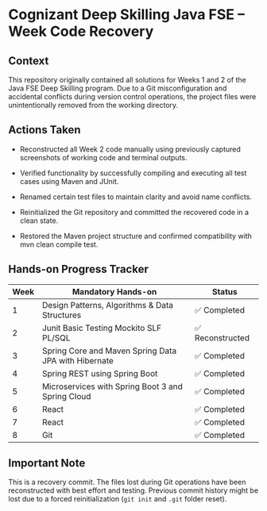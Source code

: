 # Cognizant Deep Skilling Java FSE – Week Code Recovery

## Context

This repository originally contained all solutions for Weeks 1 and 2 of the Java FSE Deep Skilling program. Due to a Git misconfiguration and accidental conflicts during version control operations, the project files were unintentionally removed from the working directory.

## Actions Taken

- Reconstructed all Week 2 code manually using previously captured screenshots of working code and terminal outputs.

- Verified functionality by successfully compiling and executing all test cases using Maven and JUnit.

- Renamed certain test files to maintain clarity and avoid name conflicts.

- Reinitialized the Git repository and committed the recovered code in a clean state.

- Restored the Maven project structure and confirmed compatibility with mvn clean compile test.

## Hands-on Progress Tracker

| Week | Mandatory Hands-on                                                      |     Status             |
|------|-------------------------------------------------------------------------|------------------------|
| 1    | Design Patterns, Algorithms & Data Structures                           | ✅ Completed           |
| 2    | Junit Basic Testing Mockito SLF PL/SQL                                  | ✅ Reconstructed       |
| 3    | Spring Core and Maven Spring Data JPA with Hibernate                    | ✅ Completed           |
| 4    | Spring REST using Spring Boot                                           | ✅ Completed           |
| 5    | Microservices with Spring Boot 3 and Spring Cloud                       | ✅ Completed           |
| 6    | React                                                                   | ✅ Completed           |
| 7    | React                                                                   | ✅ Completed           |
| 8    | Git                                                                     | ✅ Completed           |

## Important Note

This is a recovery commit. The files lost during Git operations have been reconstructed with best effort and testing. Previous commit history might be lost due to a forced reinitialization (`git init` and `.git` folder reset).
